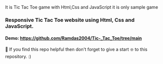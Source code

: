 It is Tic Tac Toe game with Html,Css and JavaScript it is only sample game 
### Responsive Tic Tac Toe website using Html, Css and JavaScript.



#### Demo: https://github.com/Ramdas2004/Tic-_Tac_Toe/tree/main


🙏 If you find this repo helpful then don't forget to give a start ❇️  to this repository. :)

